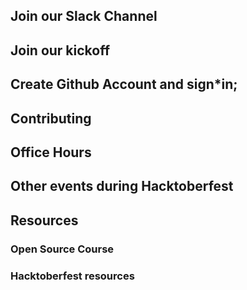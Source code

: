
## Join our Slack Channel
## Join our kickoff
## Create Github Account and sign*in; 
## Contributing
## Office Hours
## Other events during Hacktoberfest 
## Resources
### Open Source Course
### Hacktoberfest resources